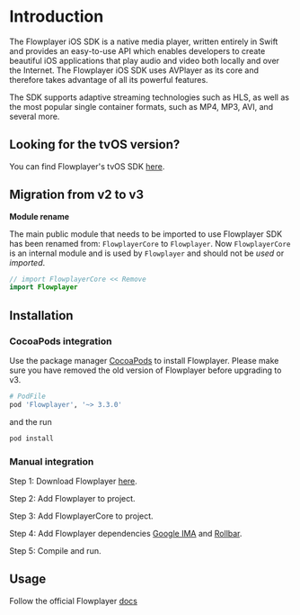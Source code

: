 # Introduction

The Flowplayer iOS SDK is a native media player, written entirely in Swift and provides an easy-to-use API which enables developers to create beautiful iOS applications that play audio and video
both locally and over the Internet. The Flowplayer iOS SDK uses AVPlayer as its core and therefore takes advantage of all its powerful features.

The SDK supports adaptive streaming technologies such as HLS, as well as the most popular single container formats, such as MP4, MP3, AVI, and several more.


## Looking for the tvOS version?
You can find Flowplayer's tvOS SDK [here](https://github.com/flowplayer/flowplayer-tvos).


## Migration from v2 to v3

**Module rename**

The main public module that needs to be imported to use Flowplayer SDK has been renamed from:
`FlowplayerCore` to `Flowplayer`. Now `FlowplayerCore` is an internal module and is used by `Flowplayer`
and should not be _used_ or _imported_.

```swift
// import FlowplayerCore << Remove
import Flowplayer
```

## __Installation__

### CocoaPods integration
Use the package manager [CocoaPods](https://cocoapods.org/) to install Flowplayer. Please make sure you have removed the old version of Flowplayer before upgrading to v3.

```bash
# PodFile
pod 'Flowplayer', '~> 3.3.0'
```

and the run

```bash
pod install
```

### Manual integration

Step 1: Download Flowplayer [here](https://github.com/flowplayer/flowplayer-ios/releases).

Step 2: Add Flowplayer to project.

Step 3: Add FlowplayerCore to project.

Step 4: Add Flowplayer dependencies [Google IMA](https://developers.google.com/interactive-media-ads/) and [Rollbar](https://rollbar.com/error-tracking/ios/).

Step 5: Compile and run.

## __Usage__

Follow the official Flowplayer [docs](https://flowplayer.com/developers/ios-sdk/getting-started)
